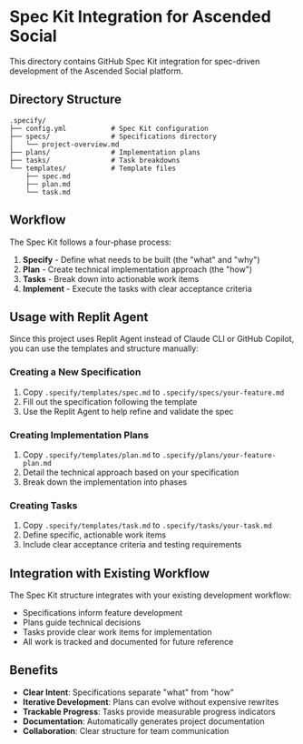 # Spec Kit Integration for Ascended Social

This directory contains GitHub Spec Kit integration for spec-driven development of the Ascended Social platform.

## Directory Structure

```
.specify/
├── config.yml           # Spec Kit configuration
├── specs/               # Specifications directory
│   └── project-overview.md
├── plans/               # Implementation plans
├── tasks/               # Task breakdowns
└── templates/           # Template files
    ├── spec.md
    ├── plan.md
    └── task.md
```

## Workflow

The Spec Kit follows a four-phase process:

1. **Specify** - Define what needs to be built (the "what" and "why")
2. **Plan** - Create technical implementation approach (the "how")  
3. **Tasks** - Break down into actionable work items
4. **Implement** - Execute the tasks with clear acceptance criteria

## Usage with Replit Agent

Since this project uses Replit Agent instead of Claude CLI or GitHub Copilot, you can use the templates and structure manually:

### Creating a New Specification
1. Copy `.specify/templates/spec.md` to `.specify/specs/your-feature.md`
2. Fill out the specification following the template
3. Use the Replit Agent to help refine and validate the spec

### Creating Implementation Plans
1. Copy `.specify/templates/plan.md` to `.specify/plans/your-feature-plan.md`
2. Detail the technical approach based on your specification
3. Break down the implementation into phases

### Creating Tasks
1. Copy `.specify/templates/task.md` to `.specify/tasks/your-task.md`
2. Define specific, actionable work items
3. Include clear acceptance criteria and testing requirements

## Integration with Existing Workflow

The Spec Kit structure integrates with your existing development workflow:
- Specifications inform feature development
- Plans guide technical decisions
- Tasks provide clear work items for implementation
- All work is tracked and documented for future reference

## Benefits

- **Clear Intent**: Specifications separate "what" from "how"
- **Iterative Development**: Plans can evolve without expensive rewrites
- **Trackable Progress**: Tasks provide measurable progress indicators
- **Documentation**: Automatically generates project documentation
- **Collaboration**: Clear structure for team communication